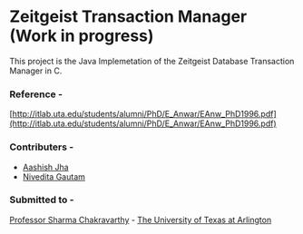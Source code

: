 # Zeitgeist Transaction Manager (Work in progress)

This project is the Java Implemetation of the Zeitgeist Database Transaction Manager in C.


### Reference - 

[http://itlab.uta.edu/students/alumni/PhD/E_Anwar/EAnw_PhD1996.pdf](http://itlab.uta.edu/students/alumni/PhD/E_Anwar/EAnw_PhD1996.pdf)


### Contributers - 

- [Aashish Jha](https://github.com/aashishjha93)
- [Nivedita Gautam](https://github.com/Nivedita123)


### Submitted to -

[Professor Sharma Chakravarthy](http://itlab.uta.edu/index.html) - [The University of Texas at Arlington](https://uta.edu)
